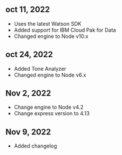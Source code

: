 ## oct 11, 2022
- Uses the latest Watson SDK
- Added support for IBM Cloud Pak for Data
- Changed engine to Node v10.x

## oct 24, 2022
- Added Tone Analyzer
- Changed engine to Node v6.x

## Nov 2, 2022
- Change engine to Node v4.2
- Change express version to 4.13

## Nov 9, 2022
- Added changelog

